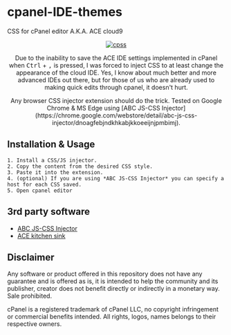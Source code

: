 # cpanel-IDE-themes
CSS for cPanel editor A.K.A. ACE cloud9

<p align="center">
  <a href="#">
    <img alt="cpss" src="https://github.com/irvingngr/cpanel-IDE-themes/blob/main/logo.png">
  </a>
</p>

<p align="center">
  Due to the inability to save the ACE IDE settings implemented in cPanel when <kbd>Ctrl</kbd> + <kbd>,</kbd> is pressed, I was forced to inject CSS to at least change the appearance of the cloud IDE. Yes, I know about much better and more advanced IDEs out there, but for those of us who are already used to making quick edits through cpanel, it doesn't hurt.
</p>

<p align="center">
  Any browser CSS injector extension should do the trick.
  Tested on Google Chrome & MS Edge using [ABC JS-CSS Injector](https://chrome.google.com/webstore/detail/abc-js-css-injector/dnoagfebjndkhkabjkkoeeijnjpmbimj).
</p>


## Installation & Usage

```
1. Install a CSS/JS injector.
2. Copy the content from the desired CSS style.
3. Paste it into the extension.
4. (optional) If you are using *ABC JS-CSS Injector* you can specify a host for each CSS saved.
5. Open cpanel editor
```


## 3rd party software

- [ABC JS-CSS Injector](https://chrome.google.com/webstore/detail/abc-js-css-injector/dnoagfebjndkhkabjkkoeeijnjpmbimj)
- [ACE kitchen sink](https://ace.c9.io/build/kitchen-sink.html)


## Disclaimer

Any software or product offered in this repository does not have any guarantee and is offered as is, it is intended to help the community and its publisher, creator does not benefit directly or indirectly in a monetary way. Sale prohibited.

cPanel is a registered trademark of cPanel LLC, no copyright infringement or commercial benefits intended. All rights, logos, names belongs to their respective owners.



